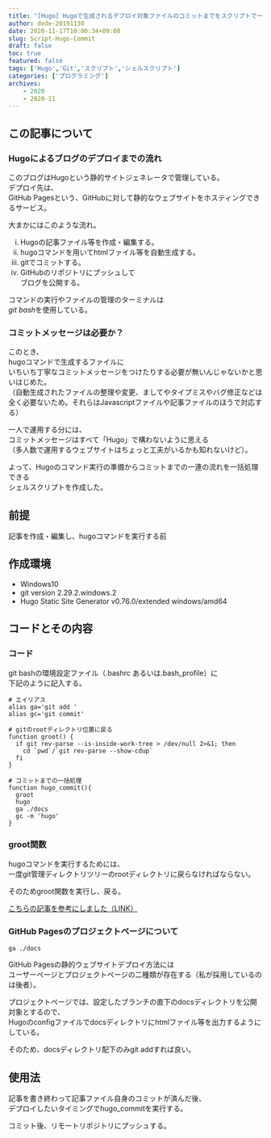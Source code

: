 ```yaml
---
title: "[Hugo] Hugoで生成されるデプロイ対象ファイルのコミットまでをスクリプトで一括処理にした"
author: dede-20191130
date: 2020-11-17T10:00:34+09:00
slug: Script-Hugo-Commit
draft: false
toc: true
featured: false
tags: ['Hugo','Git','スクリプト','シェルスクリプト']
categories: ['プログラミング']
archives:
    - 2020
    - 2020-11
---
```


## この記事について

### Hugoによるブログのデプロイまでの流れ

このブログはHugoという静的サイトジェネレータで管理している。  
デプロイ先は、  
GitHub Pagesという、GitHubに対して静的なウェブサイトをホスティングできるサービス。

大まかにはこのような流れ。

<ol style="list-style-type: lower-roman">
  <li>Hugoの記事ファイル等を作成・編集する。</li>
  <li>hugoコマンドを用いてhtmlファイル等を自動生成する。</li>
  <li>gitでコミットする。</li>
  <li>GitHubのリポジトリにプッシュして<br>ブログを公開する。</li>
</ol>

コマンドの実行やファイルの管理のターミナルは  
<i>git bash</i>を使用している。

### コミットメッセージは必要か？

このとき、  
hugoコマンドで生成するファイルに  
いちいち丁寧なコミットメッセージをつけたりする必要が無いんじゃないかと思いはじめた。  
（自動生成されたファイルの整理や変更、ましてやタイプミスやバグ修正などは全く必要ないため。それらはJavascriptファイルや記事ファイルのほうで対応する）

一人で運用する分には、  
コミットメッセージはすべて「Hugo」で構わないように思える  
（多人数で運用するウェブサイトはちょっと工夫がいるかも知れないけど）。

よって、Hugoのコマンド実行の準備からコミットまでの一連の流れを一括処理できる  
シェルスクリプトを作成した。

## 前提

記事を作成・編集し、hugoコマンドを実行する前

## 作成環境

- Windows10
- git version 2.29.2.windows.2  
- Hugo Static Site Generator v0.76.0/extended windows/amd64


## コードとその内容
### コード

git bashの環境設定ファイル（.bashrc あるいは.bash_profile）に  
下記のように記入する。  

```shell
# エイリアス
alias ga='git add '
alias gc='git commit'

# gitのrootディレクトリ位置に戻る
function groot() {
  if git rev-parse --is-inside-work-tree > /dev/null 2>&1; then
    cd `pwd`/`git rev-parse --show-cdup`
  fi
}

# コミットまでの一括処理
function hugo_commit(){
  groot
  hugo
  ga ./docs
  gc -m 'hugo'
}
```

### groot関数

hugoコマンドを実行するためには、  
一度git管理ディレクトリツリーのrootディレクトリに戻らなければならない。  

そのためgroot関数を実行し、戻る。

[こちらの記事を参考にしました（LINK）](https://qiita.com/ponko2/items/d5f45b2cf2326100cdbc)

### GitHub Pagesのプロジェクトページについて

```shell
ga ./docs
```


GitHub Pagesの静的ウェブサイトデプロイ方法には  
ユーザーページとプロジェクトページの二種類が存在する（私が採用しているのは後者）。  

プロジェクトページでは、設定したブランチの直下のdocsディレクトリを公開対象とするので、  
Hugoのconfigファイルでdocsディレクトリにhtmlファイル等を出力するようにしている。  

そのため、docsディレクトリ配下のみgit addすれば良い。

## 使用法

記事を書き終わって記事ファイル自身のコミットが済んだ後、  
デプロイしたいタイミングでhugo_commitを実行する。

コミット後、リモートリポジトリにプッシュする。
